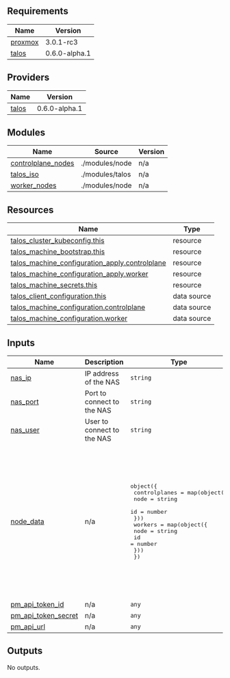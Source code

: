 <!-- BEGIN_TF_DOCS -->
## Requirements

| Name | Version |
|------|---------|
| <a name="requirement_proxmox"></a> [proxmox](#requirement\_proxmox) | 3.0.1-rc3 |
| <a name="requirement_talos"></a> [talos](#requirement\_talos) | 0.6.0-alpha.1 |

## Providers

| Name | Version |
|------|---------|
| <a name="provider_talos"></a> [talos](#provider\_talos) | 0.6.0-alpha.1 |

## Modules

| Name | Source | Version |
|------|--------|---------|
| <a name="module_controlplane_nodes"></a> [controlplane\_nodes](#module\_controlplane\_nodes) | ./modules/node | n/a |
| <a name="module_talos_iso"></a> [talos\_iso](#module\_talos\_iso) | ./modules/talos | n/a |
| <a name="module_worker_nodes"></a> [worker\_nodes](#module\_worker\_nodes) | ./modules/node | n/a |

## Resources

| Name | Type |
|------|------|
| [talos_cluster_kubeconfig.this](https://registry.terraform.io/providers/siderolabs/talos/0.6.0-alpha.1/docs/resources/cluster_kubeconfig) | resource |
| [talos_machine_bootstrap.this](https://registry.terraform.io/providers/siderolabs/talos/0.6.0-alpha.1/docs/resources/machine_bootstrap) | resource |
| [talos_machine_configuration_apply.controlplane](https://registry.terraform.io/providers/siderolabs/talos/0.6.0-alpha.1/docs/resources/machine_configuration_apply) | resource |
| [talos_machine_configuration_apply.worker](https://registry.terraform.io/providers/siderolabs/talos/0.6.0-alpha.1/docs/resources/machine_configuration_apply) | resource |
| [talos_machine_secrets.this](https://registry.terraform.io/providers/siderolabs/talos/0.6.0-alpha.1/docs/resources/machine_secrets) | resource |
| [talos_client_configuration.this](https://registry.terraform.io/providers/siderolabs/talos/0.6.0-alpha.1/docs/data-sources/client_configuration) | data source |
| [talos_machine_configuration.controlplane](https://registry.terraform.io/providers/siderolabs/talos/0.6.0-alpha.1/docs/data-sources/machine_configuration) | data source |
| [talos_machine_configuration.worker](https://registry.terraform.io/providers/siderolabs/talos/0.6.0-alpha.1/docs/data-sources/machine_configuration) | data source |

## Inputs

| Name | Description | Type | Default | Required |
|------|-------------|------|---------|:--------:|
| <a name="input_nas_ip"></a> [nas\_ip](#input\_nas\_ip) | IP address of the NAS | `string` | `"192.168.3.3"` | no |
| <a name="input_nas_port"></a> [nas\_port](#input\_nas\_port) | Port to connect to the NAS | `string` | `"2200"` | no |
| <a name="input_nas_user"></a> [nas\_user](#input\_nas\_user) | User to connect to the NAS | `string` | `"ansible"` | no |
| <a name="input_node_data"></a> [node\_data](#input\_node\_data) | n/a | <pre>object({<br>    controlplanes = map(object({<br>      node = string<br>      id   = number<br>    }))<br>    workers = map(object({<br>      node = string<br>      id   = number<br>    }))<br>  })</pre> | <pre>{<br>  "controlplanes": {<br>    "192.168.3.60": {<br>      "id": 102,<br>      "node": "pve01"<br>    }<br>  },<br>  "workers": {<br>    "192.168.3.61": {<br>      "id": 103,<br>      "node": "pve01"<br>    },<br>    "192.168.3.62": {<br>      "id": 200,<br>      "node": "pve02"<br>    }<br>  }<br>}</pre> | no |
| <a name="input_pm_api_token_id"></a> [pm\_api\_token\_id](#input\_pm\_api\_token\_id) | n/a | `any` | n/a | yes |
| <a name="input_pm_api_token_secret"></a> [pm\_api\_token\_secret](#input\_pm\_api\_token\_secret) | n/a | `any` | n/a | yes |
| <a name="input_pm_api_url"></a> [pm\_api\_url](#input\_pm\_api\_url) | n/a | `any` | n/a | yes |

## Outputs

No outputs.
<!-- END_TF_DOCS -->